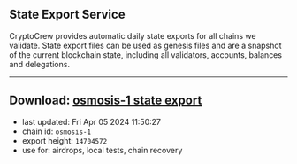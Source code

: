 ## State Export Service
CryptoCrew provides automatic daily state exports for all chains we validate. State export files can be used as genesis files and are a snapshot of the current blockchain state, including all validators, accounts, balances and delegations.

---
**Download: [osmosis-1 state export](https://dl-eu2.ccvalidators.com/SERVICE/osmosis/osmosis-1_export_14704572.json)**
---

- last updated: Fri Apr 05 2024 11:50:27
- chain id: `osmosis-1`
- export height: `14704572`
- use for: airdrops, local tests, chain recovery
